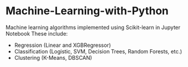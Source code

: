 # Machine-Learning-with-Python
Machine learning algorithms implemented using Scikit-learn in Jupyter Notebook
These include:
* Regression (Linear and XGBRegressor)
* Classification (Logistic, SVM, Decision Trees, Random Forests, etc.)
* Clustering (K-Means, DBSCAN)
